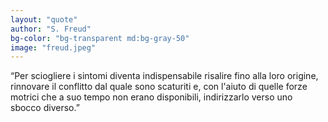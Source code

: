 ```yaml
---
layout: "quote"
author: "S. Freud"
bg-color: "bg-transparent md:bg-gray-50"
image: "freud.jpeg"
---
```


“Per sciogliere i sintomi diventa indispensabile risalire fino alla loro origine, rinnovare il conflitto dal quale sono scaturiti e, con l'aiuto di quelle forze motrici che a suo tempo non erano disponibili, indirizzarlo verso uno sbocco diverso.”
